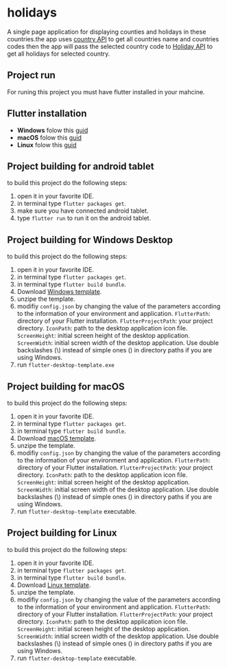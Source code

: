 # holidays

A single page application for displaying counties and holidays in these countries.the app uses [country API](https://api.printful.com/countries) to get all countries name and countries codes then the app will pass the selected country code to [Holiday API](https://www.calendarindex.com/api/v1/holidays) to get all holidays for selected country.

## Project run
For runing this project you must have flutter installed in your mahcine.
## Flutter installation
+ **Windows** folow this [guid](https://flutter.io/docs/get-started/install/windows)
+ **macOS** folow this [guid](https://flutter.io/docs/get-started/install/macos)
+ **Linux** folow this [guid](https://flutter.io/docs/get-started/install/linux)

## Project building for android tablet
to build this project do the following steps:
1. open it in your favorite IDE.
2. in terminal type `flutter packages get`.
3. make sure you have connected android tablet.
4. type ` flutter run ` to run it on the android tablet.

## Project building for Windows Desktop
to build this project do the following steps:
1. open it in your favorite IDE.
2. in terminal type `flutter packages get`.
3. in terminal type `flutter build bundle`.
4. Download [Windows template](https://github.com/marceloneppel/flutter-desktop-template/releases/download/1.1.0/flutter-desktop-template-darwin-x64.zip).
5. unzipe the template.
6. modifiy `config.json` by changing the value of the parameters according to the information of your environment and application. `FlutterPath`: directory of your Flutter installation. `FlutterProjectPath`: your project  directory. `IconPath`: path to the desktop application icon file. `ScreenHeight`: initial screen height of the desktop application. `ScreenWidth`: initial screen width of the desktop application. Use double backslashes (\\) instead of simple ones (\) in directory paths if you are using Windows.
7. run `flutter-desktop-template.exe`


## Project building for macOS
to build this project do the following steps:
1. open it in your favorite IDE.
2. in terminal type `flutter packages get`.
3. in terminal type `flutter build bundle`.
4. Download [macOS template](https://github.com/Drakirus/go-flutter-desktop-embedder/releases/download/v0.3.0-alpha/stocks-example-GoFlutter_OSX.zip).
5. unzipe the template.
6. modifiy `config.json` by changing the value of the parameters according to the information of your environment and application. `FlutterPath`: directory of your Flutter installation. `FlutterProjectPath`: your project  directory. `IconPath`: path to the desktop application icon file. `ScreenHeight`: initial screen height of the desktop application. `ScreenWidth`: initial screen width of the desktop application. Use double backslashes (\\) instead of simple ones (\) in directory paths if you are using Windows.
7. run `flutter-desktop-template` executable.

## Project building for Linux
to build this project do the following steps:
1. open it in your favorite IDE.
2. in terminal type `flutter packages get`.
3. in terminal type `flutter build bundle`.
4. Download [Linux template](https://github.com/Drakirus/go-flutter-desktop-embedder/releases/download/v0.3.0-alpha/stocks-example-GoFlutter_LINUX.zip).
5. unzipe the template.
6. modifiy `config.json` by changing the value of the parameters according to the information of your environment and application. `FlutterPath`: directory of your Flutter installation. `FlutterProjectPath`: your project  directory. `IconPath`: path to the desktop application icon file. `ScreenHeight`: initial screen height of the desktop application. `ScreenWidth`: initial screen width of the desktop application. Use double backslashes (\\) instead of simple ones (\) in directory paths if you are using Windows.
7. run `flutter-desktop-template` executable.







